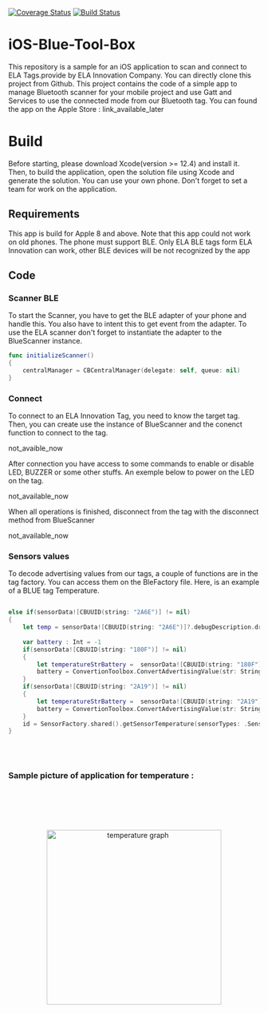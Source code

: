 [![Coverage Status](https://coveralls.io/repos/github/elaInnovation/Android-Blue-Tool-Box/badge.svg?branch=master)](https://coveralls.io/github/elaInnovation/Android-Blue-Tool-Box?branch=master)
[![Build Status](https://travis-ci.com/elaInnovation/Android-Blue-Tool-Box.svg?branch=master)](https://travis-ci.com/elaInnovation/Android-Blue-Tool-Box)

# iOS-Blue-Tool-Box
This repository is a sample for an iOS application to scan and connect to ELA Tags.provide by ELA Innovation Company. You can directly clone this project from Github. This project contains the code of a simple app to manage Bluetooth scanner for your mobile project and use Gatt and Services to use the connected mode from our Bluetooth tag. You can found the app on the Apple Store : link_available_later 



# Build
Before starting, please download Xcode(version >= 12.4)  and install it. Then, to build the application, open the solution file using Xcode and generate the solution. You can use your own phone. Don't forget to set a team for work on the application.

## Requirements
This app is build for Apple 8 and above. Note that this app could not work on old phones. The phone must support BLE.
Only ELA BLE tags form ELA Innovation can work, other BLE devices will be not recognized by the app

## Code
### Scanner BLE
To start the Scanner, you have to get the BLE adapter of your phone and handle this. You also have to intent this to get event from the adapter. To use the ELA scanner don't forget to instantiate the adapter to the BlueScanner instance.

```swift
func initializeScanner()
{
    centralManager = CBCentralManager(delegate: self, queue: nil)
}
```


### Connect
To connect to an ELA Innovation Tag, you need to know the target tag. Then, you can create use the instance of BlueScanner and the conenct function to connect to the tag. 

not_avaible_now

After connection you have access to some commands to enable or disable LED, BUZZER or some other stuffs. An exemple below to power on the LED on the tag.

not_available_now

When all operations is finished, disconnect from the tag with the disconnect method from BlueScanner

not_available_now

### Sensors values
To decode advertising values from our tags, a couple of functions are in the tag factory. You can access them on the BleFactory file. Here, is an example of a BLUE tag Temperature.

```swift

else if(sensorData![CBUUID(string: "2A6E")] != nil)
{
    let temp = sensorData![CBUUID(string: "2A6E")]?.debugDescription.dropFirst().dropLast()
    
    var battery : Int = -1
    if(sensorData![CBUUID(string: "180F")] != nil)
    {
        let temperatureStrBattery =  sensorData![CBUUID(string: "180F")]?.debugDescription.dropFirst().dropLast().description
        battery = ConvertionToolbox.ConvertAdvertisingValue(str: String(temperatureStrBattery!))
    }
    if(sensorData![CBUUID(string: "2A19")] != nil)
    {
        let temperatureStrBattery =  sensorData![CBUUID(string: "2A19")]?.debugDescription.dropFirst().dropLast().description
        battery = ConvertionToolbox.ConvertAdvertisingValue(str: String(temperatureStrBattery!))
    }
    id = SensorFactory.shared().getSensorTemperature(sensorTypes: .SensorTemperature, name: tagname, RSSI: Int(truncating: tagRSSI),batterylevel: battery,temperature: ConvertionToolbox.ConvertTemperature(str: String(temp!)),identifier: tagidentifier)
}

```


<br />
<br />




### Sample picture of application for temperature : 





<br />
<br />
<br />
<br />




<p  align="center">
  <img src="https://github.com/elaInnovation/iOS-Blue-Tool-Box/blob/prod/picture/temp.png" width="350" title="temperature graph">
</p>

